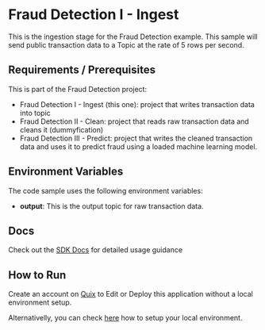 # Fraud Detection I - Ingest

This is the ingestion stage for the Fraud Detection example. This sample will send public transaction data to a Topic at the rate of 5 rows per second.

## Requirements / Prerequisites

This is part of the Fraud Detection project:

- Fraud Detection I - Ingest (this one): project that writes transaction data into topic
- Fraud Detection II - Clean: project that reads raw transaction data and cleans it (dummyfication) 
- Fraud Detection III - Predict: project that writes the cleaned transaction data and uses it to predict fraud using a loaded machine learning model. 

## Environment Variables

The code sample uses the following environment variables:

- **output**: This is the output topic for raw transaction data.

## Docs

Check out the [SDK Docs](https://quix.ai/docs/sdk/introduction.html) for detailed usage guidance

## How to Run
Create an account on [Quix](https://portal.platform.quix.ai/self-sign-up?xlink=github) to Edit or Deploy this application without a local environment setup.

Alternativelly, you can check [here](/python/local-development) how to setup your local environment.

